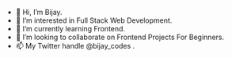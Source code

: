 - 👋 Hi, I’m Bijay.
- 👀 I’m interested in Full Stack Web Development.
- 🌱 I’m currently learning Frontend.
- 💞️ I’m looking to collaborate on Frontend Projects For Beginners.
- 📫 My Twitter handle @bijay_codes .
